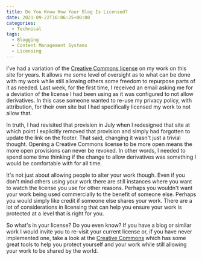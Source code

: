 ```yaml
---
title: Do You Know How Your Blog Is Licensed?
date: 2021-09-22T16:06:25+00:00
categories:
  - Technical
tags:
  - Blogging
  - Content Management Systems
  - Licensing
---
```


I've had a variation of the [Creative Commons license][1] on my work on this site for years. It allows me some level of oversight as to what can be done with my work while still allowing others some freedom to repurpose parts of it as needed.
Last week, for the first time, I received an email asking me for a deviation of the license I had been using as it was configured to not allow derivatives. In this case someone wanted to re-use my privacy policy, with attribution, for their own site but I had specifically licensed my work to not allow that.

In truth, I had revisited that provision in July when I redesigned that site at which point I explicitly removed that provision and simply had forgotten to update the link on the footer. That said, changing it wasn't just a trivial thought. Opening a Creative Commons license to be more open means the more open provisions can never be revoked. In other words, I needed to spend some time thinking if the change to allow derivatives was something I would be comfortable with for all time.

It's not just about allowing people to alter your work though. Even if you don't mind others using your work there are still instances where you want to watch the license you use for other reasons. Perhaps you wouldn't want your work being used commercially to the benefit of someone else. Perhaps you would simply like credit if someone else shares your work. There are a lot of considerations in licensing that can help you ensure your work is protected at a level that is right for you.

So what's in your license? Do you even know? If you have a blog or similar work I would invite you to re-visit your current license or, if you have never implemented one, take a look at the [Creative Commons][2] which has some great tools to help you protect yourself and your work while still allowing your work to be shared by the world.

 [1]: https://creativecommons.org/licenses/by-nc-sa/4.0/
 [2]: https://creativecommons.org/
